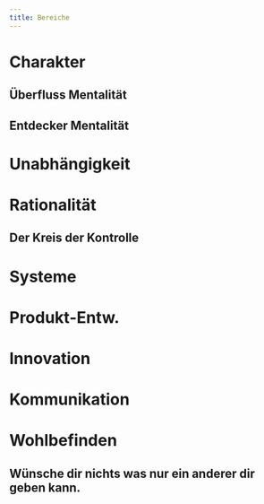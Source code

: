 ```yaml
---
title: Bereiche
---
```

# Charakter
## Überfluss Mentalität
## Entdecker Mentalität
# Unabhängigkeit
# Rationalität
## Der Kreis der Kontrolle
# Systeme
# Produkt-Entw.
# Innovation
# Kommunikation
# Wohlbefinden
## Wünsche dir nichts was nur ein anderer dir geben kann.

